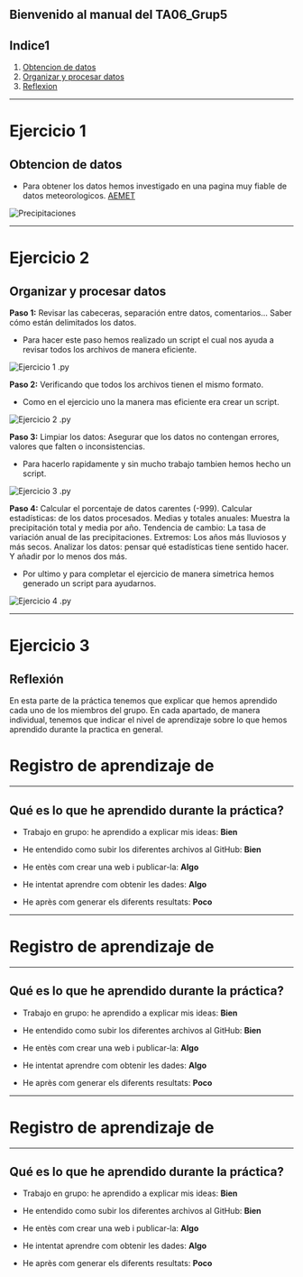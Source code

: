 Bienvenido al manual del TA06_Grup5
---
## Indice1
1. [Obtencion de datos](#ejercicio-1)
2. [Organizar y procesar datos](#ejercicio-2)
3. [Reflexion](#ejercicio-5)

---
<!-- Ejercicio 1 -->
# Ejercicio 1
## Obtencion de datos
 - Para obtener los datos hemos investigado en una pagina  muy fiable de datos meteorologicos.
 [AEMET](https://opendata.aemet.es/centrodedescargas/productosAEMET)

![Precipitaciones](imagenes/preci.png) 


---
<!-- Ejercicio 2 -->
# Ejercicio 2
## Organizar y procesar datos

**Paso 1:** Revisar las cabeceras, separación entre datos, comentarios… Saber cómo están delimitados los datos.
- Para hacer este paso hemos realizado un script el cual nos ayuda a revisar todos los archivos de manera eficiente.

![Ejercicio 1 .py](imagenes/py1.png)


**Paso 2:** Verificando que todos los archivos tienen el mismo formato.
- Como en el ejercicio uno la manera mas eficiente era crear un script.

![Ejercicio 2 .py](imagenes/py2.png)

**Paso 3:** Limpiar los datos: Asegurar que los datos no contengan errores, valores que falten o inconsistencias.
- Para hacerlo rapidamente y sin mucho trabajo tambien hemos hecho un script.

![Ejercicio 3 .py](imagenes/py3.png)

**Paso 4:** Calcular el porcentaje de datos carentes (-999). Calcular estadísticas: de los datos procesados. Medias y totales anuales: Muestra la precipitación total y media por año. Tendencia de cambio: La tasa de variación anual de las precipitaciones. Extremos: Los años más lluviosos y más secos. Analizar los datos: pensar qué estadísticas tiene sentido hacer. Y añadir por lo menos dos más.
- Por ultimo y para completar el ejercicio de manera simetrica hemos generado un script para ayudarnos.

![Ejercicio 4 .py](imagenes/py4.png)

---
<!-- Ejercicio 3 -->
# Ejercicio 3
## Reflexión

En esta parte de la práctica tenemos que explicar que hemos aprendido cada uno de los miembros del grupo.
En cada apartado, de manera individual, tenemos que indicar el nivel de aprendizaje sobre lo que hemos aprendido durante la practica en general.

# Registro de aprendizaje de 
---
## Qué es lo que he aprendido durante la práctica?
- Trabajo en grupo: he aprendido a explicar mis ideas: **Bien**

- He entendido como subir los diferentes archivos al GitHub: **Bien**

- He entès com crear una web i publicar-la: **Algo**

- He intentat aprendre com obtenir les dades: **Algo**

- He après com generar els diferents resultats: **Poco**

---
# Registro de aprendizaje de 
---
## Qué es lo que he aprendido durante la práctica?
- Trabajo en grupo: he aprendido a explicar mis ideas: **Bien**

- He entendido como subir los diferentes archivos al GitHub: **Bien**

- He entès com crear una web i publicar-la: **Algo**

- He intentat aprendre com obtenir les dades: **Algo**

- He après com generar els diferents resultats: **Poco**

---
# Registro de aprendizaje de 
---
## Qué es lo que he aprendido durante la práctica?
- Trabajo en grupo: he aprendido a explicar mis ideas: **Bien**

- He entendido como subir los diferentes archivos al GitHub: **Bien**

- He entès com crear una web i publicar-la: **Algo**

- He intentat aprendre com obtenir les dades: **Algo**

- He après com generar els diferents resultats: **Poco**


